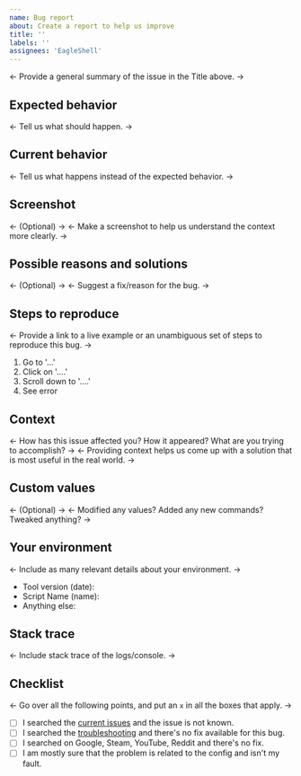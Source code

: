 ```yaml
---
name: Bug report
about: Create a report to help us improve
title: ''
labels: ''
assignees: 'EagleShell'
---
```


<- Provide a general summary of the issue in the Title above. ->

## Expected behavior
<- Tell us what should happen. ->

## Current behavior
<- Tell us what happens instead of the expected behavior. ->

## Screenshot
<- (Optional) ->
<- Make a screenshot to help us understand the context more clearly. ->

## Possible reasons and solutions
<- (Optional) ->
<- Suggest a fix/reason for the bug. ->

## Steps to reproduce
<- Provide a link to a live example or an unambiguous set of steps to reproduce this bug. ->

1. Go to '...'
2. Click on '....'
3. Scroll down to '....'
4. See error

## Context
<- How has this issue affected you? How it appeared? What are you trying to accomplish? ->
<- Providing context helps us come up with a solution that is most useful in the real world. ->

## Custom values
<- (Optional) ->
<- Modified any values? Added any new commands? Tweaked anything? ->

## Your environment
<- Include as many relevant details about your environment. ->

* Tool version (date):
* Script Name (name):
* Anything else:

## Stack trace
<- Include stack trace of the logs/console. ->

## Checklist
<- Go over all the following points, and put an `x` in all the boxes that apply. ->

- [ ] I searched the [current issues](https://github.com/TRSTN4/EagleShell/issues) and the issue is not known.
- [ ] I searched the [troubleshooting](https://github.com/TRSTN4/EagleShell) and there's no fix available for this bug.
- [ ] I searched on Google, Steam, YouTube, Reddit and there's no fix.
- [ ] I am mostly sure that the problem is related to the config and isn't my fault.